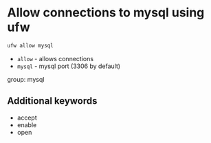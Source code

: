 # Allow connections to mysql using ufw

```bash
ufw allow mysql
```

- `allow` - allows connections
- `mysql` - mysql port (3306 by default)

group: mysql


## Additional keywords
- accept
- enable
- open

